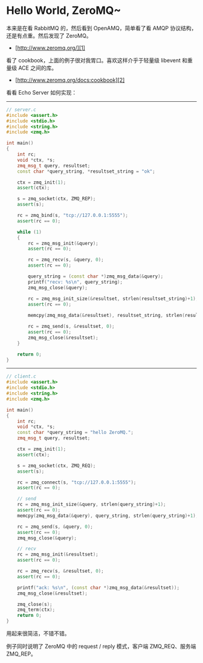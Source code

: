 # Hello World, ZeroMQ~

本来是在看 RabbitMQ 的，然后看到 OpenAMQ，简单看了看 AMQP 协议结构，还是有点重。然后发现了 ZeroMQ。

 * [http://www.zeromq.org/][1]

看了 cookbook，上面的例子很对我胃口。喜欢这样介乎于轻量级 libevent 和重量级 ACE 之间的库。

 * [http://www.zeromq.org/docs:cookbook][2]

看看 Echo Server 如何实现：

-----------------------

```C++
// server.c
#include <assert.h>
#include <stdio.h>
#include <string.h>
#include <zmq.h>

int main()
{
    int rc;
    void *ctx, *s;
    zmq_msg_t query, resultset;
    const char *query_string, *resultset_string = "ok";

    ctx = zmq_init(1);
    assert(ctx);

    s = zmq_socket(ctx, ZMQ_REP);
    assert(s);

    rc = zmq_bind(s, "tcp://127.0.0.1:5555");
    assert(rc == 0);

    while (1)
    {
        rc = zmq_msg_init(&query);
        assert(rc == 0);

        rc = zmq_recv(s, &query, 0);
        assert(rc == 0);

        query_string = (const char *)zmq_msg_data(&query);
        printf("recv: %s\n", query_string);
        zmq_msg_close(&query);

        rc = zmq_msg_init_size(&resultset, strlen(resultset_string)+1);
        assert(rc == 0);
        
        memcpy(zmq_msg_data(&resultset), resultset_string, strlen(resultset_string)+1);

        rc = zmq_send(s, &resultset, 0);
        assert(rc == 0);
        zmq_msg_close(&resultset);
    }

    return 0;
}
```

-----------------------

```C++
// client.c
#include <assert.h>
#include <stdio.h>
#include <string.h>
#include <zmq.h>

int main()
{
    int rc;
    void *ctx, *s;
    const char *query_string = "hello ZeroMQ.";
    zmq_msg_t query, resultset;

    ctx = zmq_init(1);
    assert(ctx);

    s = zmq_socket(ctx, ZMQ_REQ);
    assert(s);

    rc = zmq_connect(s, "tcp://127.0.0.1:5555");
    assert(rc == 0);

    // send
    rc = zmq_msg_init_size(&query, strlen(query_string)+1);
    assert(rc == 0);
    memcpy(zmq_msg_data(&query), query_string, strlen(query_string)+1);

    rc = zmq_send(s, &query, 0);
    assert(rc == 0);
    zmq_msg_close(&query);

    // recv
    rc = zmq_msg_init(&resultset);
    assert(rc == 0);

    rc = zmq_recv(s, &resultset, 0);
    assert(rc == 0);

    printf("ack: %s\n", (const char *)zmq_msg_data(&resultset));
    zmq_msg_close(&resultset);

    zmq_close(s);
    zmq_term(ctx);
    return 0;
}
```

用起来很简洁，不错不错。

例子同时说明了 ZeroMQ 中的 request / reply 模式，客户端 ZMQ_REQ、服务端 ZMQ_REP。


[1]:http://www.zeromq.org/

